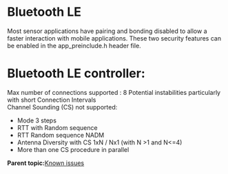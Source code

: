 # Bluetooth LE 

Most sensor applications have pairing and bonding disabled to allow a faster interaction with mobile applications. These two security features can be enabled in the app\_preinclude.h header file.

#   Bluetooth LE controller:

Max number of connections supported : 8
Potential instabilities particularly with short Connection Intervals  
Channel Sounding (CS) not supported: 
-	Mode 3 steps
-	RTT with Random sequence
-	RTT Random sequence NADM
-	Antenna Diversity with CS 1xN / Nx1 (with N >1 and N<=4)
-	More than one CS procedure in parallel

**Parent topic:**[Known issues](../topics/known_issues.md)

